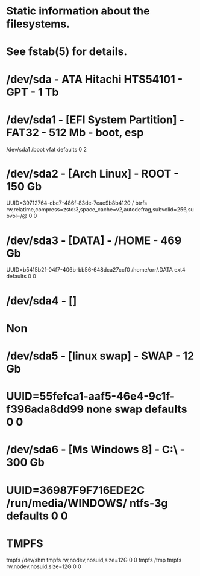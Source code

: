 # Static information about the filesystems.
# See fstab(5) for details.

# /dev/sda - ATA Hitachi HTS54101 - GPT - 1 Tb

# <device>  <dir> <type> <options> <dump> <fsck>

# /dev/sda1 - [EFI System Partition] - FAT32 - 512 Mb - boot, esp
  /dev/sda1 /boot vfat   defaults  0      2

# /dev/sda2 - [Arch Linux] - ROOT - 150 Gb
  UUID=39712764-cbc7-486f-83de-7eae9b8b4120  /  btrfs  rw,relatime,compress=zstd:3,space_cache=v2,autodefrag,subvolid=256,subvol=/@  0  0

# /dev/sda3 - [DATA] - /HOME - 469 Gb
  UUID=b5415b2f-04f7-406b-bb56-648dca27ccf0  /home/orr/.DATA   ext4   defaults   0  0
# /dev/sda4 - []
# Non

# /dev/sda5 - [linux swap] - SWAP - 12 Gb
# UUID=55fefca1-aaf5-46e4-9c1f-f396ada8dd99  none   swap   defaults   0  0

# /dev/sda6 - [Ms Windows 8] - C:\ - 300 Gb
# UUID=36987F9F716EDE2C	  /run/media/WINDOWS/   ntfs-3g   defaults   0  0

# TMPFS
  tmpfs	/dev/shm	tmpfs   rw,nodev,nosuid,size=12G   0  0
  tmpfs	/tmp		tmpfs   rw,nodev,nosuid,size=12G   0  0
